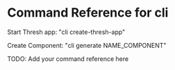 # Command Reference for cli

Start Thresh app: "cli create-thresh-app"

Create Component: "cli generate NAME_COMPONENT"

TODO: Add your command reference here

